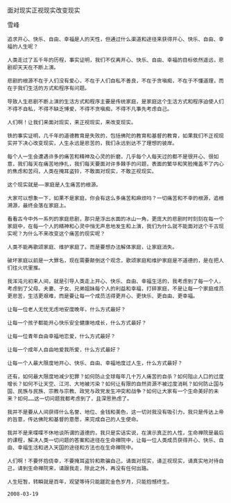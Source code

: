 面对现实正视现实改变现实

雪峰


    追求开心、快乐、自由、幸福是人的天性，但通过什么渠道和途径来获得开心、快乐、自由、幸福的人生呢？

    人类走过了五千年的历程，事实证明，我们不仅离开心、快乐、自由、幸福的目标依然遥远，悲剧却天天在不断上演。

    悲剧的根源不在于人们没有爱心，不在于人们自私不善良，不在于贪嗔痴，不在于不懂道理，而在于我们生活的方式和程序有问题。

    导致人生悲剧不断上演的生活方式和程序主要是传统家庭，是家庭这个生活方式和程序迫使人们不得不自私，不得不缺乏博爱，不得不贪嗔痴，不得不凡事先考虑自己。

    人们啊！让我们来面对现实，来正视现实，来改变现实。

    铁的事实证明，几千年的道德教育是失败的，包括佛陀的教育和基督的教育，如果我们不正视现实并下决心改变现实，人生永远是悲苦的，我们永远到达不了理想的彼岸。

    每个人一生会遭遇许多的痛苦和精神及心灵的折磨，几乎每个人每天过的都不是很开心、很如意，我们每天在痛苦地挣扎，我们每天要面对许多棘手的问题，表面的繁华和笑脸掩盖不了内心的焦虑和苦闷，人类在掩耳盗铃，不敢面对现实，不敢正视现实。

    这个现实就是——家庭是人生痛苦的根源。

    大家可以想象一下，如果不是家庭，你会有这么多痛苦和麻烦吗？一切痛苦和不幸的根源，追根溯源，最终会落在家庭上。

    看看古今中外一系列的家庭悲剧，那只是浮出水面的冰山一角，更庞大的悲剧时时刻刻在每一个家庭中，在每一个人的精神和心灵中悄无声息地发生和上演，我们为什么就不能面对这个千古现实呢？为什么不来改变这个痛苦的现实呢？

    人类不能再歌颂家庭、维护家庭了。而是要想办法解体家庭，让家庭消失。

    破坏家庭以前是一大罪名，现在需要颠倒这个观念，歌颂家庭和维护家庭是不道德的，是在把人们往火坑里推。

    我浑沌元初来人间，就是引导人类走上开心、快乐、自由、幸福生活的，我考虑到了每一个人，考虑到了父母、夫妻、子女、兄弟姐妹每个人的利益和幸福，打碎家庭，不是让每一个家庭成员更悲苦，生活更艰难，而是要让每一个成员活得更开心、更快乐、更自由、更幸福。

    让每一位老人无忧无虑地安度晚年，什么方式最好？

    让每一个孩子都能开心快乐安全健康地成长，什么方式最好？

    让每一位青年自由幸福地恋爱，什么方式最好？

    让每一个成年人自由地爱我所爱，什么方式最好？

    让每一个人最大限度地开心、快乐、自由、幸福地度过人生，什么方式最好？

    还有，如何最大限度地减少犯罪？如何防止全球每年几十万人痛苦的自杀？如何阻止人口的过度增长？如何不让天空、江河、大地被污染？如何让有限的自然资源不被过度消耗？如何防止国与国、民族与民族、宗教与宗教、政党与政党发生冲突和战争？如何让大家有一个生命美好的未来？如何……这一切问题我都考虑到了，且深思熟虑了。

    我并不是要从人间获得什么名誉、地位、金钱和美色，这一切对我没有吸引力，我只是传达上帝的旨意，传达佛陀和基督的意愿，来完成自己的人生使命。

    我并不是来喋喋不休地谈所谓的道德的，我只是实话实说，在演示真正的人性，生命禅院是最后的课程，解决人类一切问题的答案和途径在生命禅院中，让每一位人类成员获得开心、快乐、自由、幸福生活和进入天国的途径和方法也在生命禅院中。

    人们啊！不要怀抱侥幸，不要掩耳盗铃和欺骗自己，请面对现实，请正视现实，请真实地对待自己，请到生命禅院来，请跟我走，除此之外，再没有任何出路。

    人生短暂，转瞬就是百年，观望等待只能蹉跎金色岁月，只能抱憾终生。

    2008-03-19



